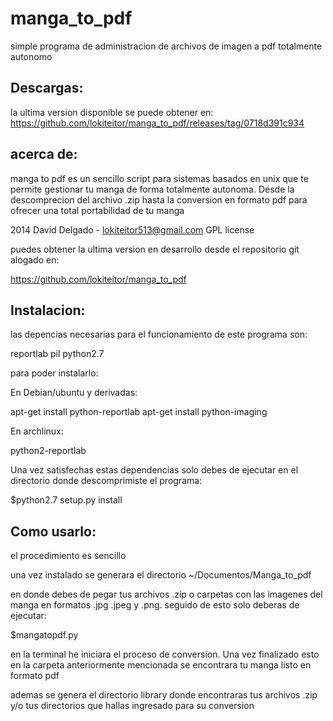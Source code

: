 manga_to_pdf
============

simple programa de administracion de archivos de imagen a pdf totalmente autonomo

Descargas:
---------
la ultima version disponible se puede obtener en:
https://github.com/lokiteitor/manga_to_pdf/releases/tag/0718d391c934

acerca de:
----------

manga to pdf es un sencillo script para sistemas basados en unix  que te permite
gestionar tu manga de forma totalmente autonoma. Desde la descomprecion del
archivo .zip hasta la conversion en formato pdf para ofrecer una total
portabilidad de tu manga

2014 David Delgado - lokiteitor513@gmail.com GPL license



puedes obtener la ultima version en desarrollo desde el repositorio git alogado
en:

https://github.com/lokiteitor/manga_to_pdf

Instalacion:
------------

las depencias necesarias para el funcionamiento de este programa son:

reportlab
pil
python2.7

para poder instalarlo:

En Debian/ubuntu y derivadas:

apt-get install python-reportlab
apt-get install python-imaging

En archlinux:

python2-reportlab


Una vez satisfechas estas dependencias solo debes de ejecutar en el directorio
donde descomprimiste el programa:

$python2.7 setup.py install 


Como usarlo:
------------

el procedimiento es sencillo

una vez instalado se generara el directorio ~/Documentos/Manga_to_pdf

en donde debes de pegar tus archivos .zip o carpetas con las imagenes del manga
en formatos .jpg .jpeg y .png.
seguido de esto solo deberas de ejecutar:

$mangatopdf.py

en la terminal he iniciara el proceso de conversion. Una vez finalizado esto en
la carpeta anteriormente mencionada se encontrara tu manga listo en formato pdf

ademas se genera el directorio library donde encontraras tus archivos .zip y/o
tus directorios que hallas ingresado para su conversion



